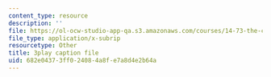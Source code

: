 ```yaml
---
content_type: resource
description: ''
file: https://ol-ocw-studio-app-qa.s3.amazonaws.com/courses/14-73-the-challenge-of-world-poverty-spring-2011/682e04373ff024084a8fe7a8d4e2b64a_qgA-JxgtjZg.srt
file_type: application/x-subrip
resourcetype: Other
title: 3play caption file
uid: 682e0437-3ff0-2408-4a8f-e7a8d4e2b64a
---
```

